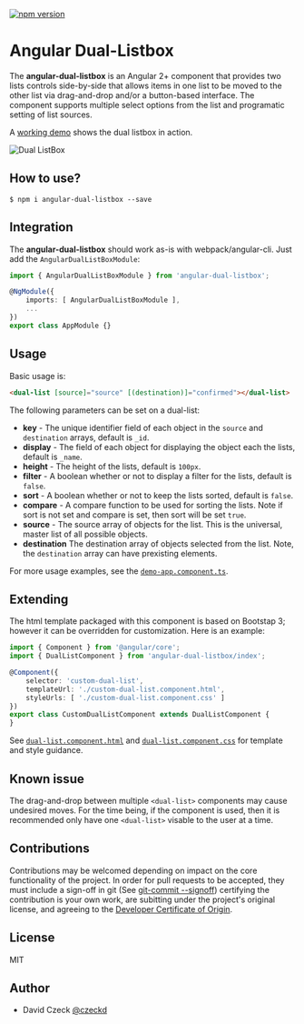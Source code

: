 [![npm version](https://badge.fury.io/js/angular-dual-listbox.svg)](https://badge.fury.io/js/angular-dual-listbox)

Angular Dual-Listbox
=========

The **angular-dual-listbox** is an Angular 2+ component that provides two lists controls side-by-side that allows items in one list to be moved to the other list via drag-and-drop and/or a button-based interface. The component supports multiple select options from the list and programatic setting of list sources. 

A [working demo](http://czeckd.github.io/angular-dual-listbox/demo/) shows the dual listbox in action.

![Dual ListBox](http://czeckd.github.io/angular-dual-listbox/images/dual-listbox.png)

## How to use?
```
$ npm i angular-dual-listbox --save
```

## Integration
The **angular-dual-listbox** should work as-is with webpack/angular-cli. Just add the ``AngularDualListBoxModule``:
```typescript
import { AngularDualListBoxModule } from 'angular-dual-listbox';

@NgModule({
    imports: [ AngularDualListBoxModule ],
    ...
})
export class AppModule {}
```

## Usage
Basic usage is:
```html
<dual-list [source]="source" [(destination)]="confirmed"></dual-list>
```
The following parameters can be set on a dual-list: 
- **key** - The unique identifier field of each object in the `source` and 
`destination` arrays, default is ``_id``.
- **display** - The field of each object for displaying the object each the
lists, default is ``_name``.
- **height** - The height of the lists, default is ``100px``.
- **filter** - A boolean whether or not to display a filter for the lists,
default is ``false``.
- **sort** - A boolean whether or not to keep the lists sorted, default is 
``false``.
- **compare** - A compare function to be used for sorting the lists. Note if
sort is not set and compare is set, then sort will be set ``true``.
- **source** - The source array of objects for the list. This is the universal, master list of all possible objects.
- **destination** The destination array of objects selected from the list.
Note, the ``destination`` array can have prexisting elements.

For more usage examples, see the [`demo-app.component.ts`](https://github.com/czeckd/angular-dual-listbox/blob/master/app/demo-app.component.ts).

## Extending
The html template packaged with this component is based on Bootstap 3; however it can be overridden for customization. Here is an example:

```typescript
import { Component } from '@angular/core';
import { DualListComponent } from 'angular-dual-listbox/index';

@Component({
    selector: 'custom-dual-list',
    templateUrl: './custom-dual-list.component.html',
    styleUrls: [ './custom-dual-list.component.css' ]
})
export class CustomDualListComponent extends DualListComponent {
}
```
See [`dual-list.component.html`](https://github.com/czeckd/angular-dual-listbox/blob/master/lib/dual-list.component.html) and [`dual-list.component.css`](https://github.com/czeckd/angular-dual-listbox/blob/master/lib/dual-list.component.css) for template and style guidance.

## Known issue
The drag-and-drop between multiple ``<dual-list>`` components may cause 
undesired moves. For the time being, if the component is used, then it
is recommended only have one ``<dual-list>`` visable to the user at a time.

## Contributions

Contributions may be welcomed depending on impact on the core functionality of the project. In order for pull requests to be accepted, they must include a sign-off in git (See [git-commit
--signoff](https://git-scm.com/docs/git-commit)) certifying the contribution is your own work, are subitting under the project's original license, and agreeing to the [Developer Certificate of
Origin](https://developercertificate.org/).

## License
MIT

## Author
- David Czeck [@czeckd](https://github.com/czeckd)
